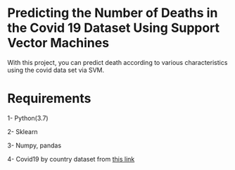 # Predicting the Number of Deaths in the Covid 19 Dataset Using Support Vector Machines 

With this project, you can predict death according to various characteristics using the covid data set via SVM.

# Requirements

1- Python(3.7)

2- Sklearn

3- Numpy, pandas

4- Covid19 by country dataset from  [this link](https://www.kaggle.com/jcsantiago/covid19-by-country-with-government-response)

 
